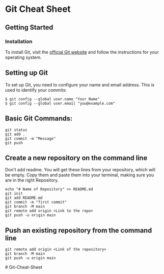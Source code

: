 # Git Cheat Sheet

## Getting Started

### Installation
To install Git, visit the [official Git website](https://git-scm.com/downloads) and follow the instructions for your operating system.

## Setting up Git
To set up Git, you need to configure your name and email address. This is used to identify your commits:
```
$ git config --global user.name "Your Name"
$ git config --global user.email "you@example.com"
```


## Basic Git Commands:
```
git status
git add .
git commit -m "Message"
git push
```

## Create a new repository on the command line
Don't add readme. You will get these lines from your repository, which will be empty. Copy them and paste them into your terminal, making sure you are in the right Repository.
```
echo "# Name of Repository" >> README.md
git init
git add README.md
git commit -m "first commit"
git branch -M main
git remote add origin <Link to the repo>
git push -u origin main
```


## Push an existing repository from the command line
```
git remote add origin <Link of the repository>
git branch -M main
git push -u origin main
```



#   G i t - C h e a t - S h e e t  
 